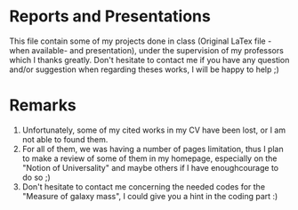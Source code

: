 # Reports and Presentations

This file contain some of my projects done in class (Original LaTex file -when available- and presentation), under the supervision of my professors which I thanks greatly. Don't hesitate to contact me if you have any question and/or suggestion when regarding theses works, I will be happy to help ;)

# Remarks

1. Unfortunately, some of my cited works in my CV have been lost, or I am not able to found them.
2. For all of them, we was having a number of pages limitation, thus I plan to make a review of some of them in my homepage, especially on the "Notion of Universality" and maybe others if I have enoughcourage to do so ;) 
3. Don't hesitate to contact me concerning the needed codes for the "Measure of galaxy mass", I could give you a hint in the coding part :)
